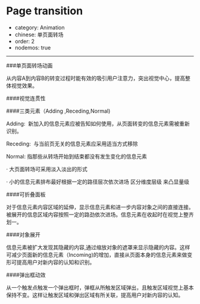 # Page transition

- category: Animation
- chinese: 单页面转场
- order: 2
- nodemos: true
---
###单页面转场动画

从内容A到内容B的转变过程时能有效的吸引用户注意力，突出视觉中心，提高整体视觉效果。

####视觉连贯性

####三类元素（Adding ,Receding,Normal)

Adding:  新加入的信息元素应被告知如何使用，从页面转变的信息元素需被重新识别。

Receding:  与当前页无关的信息元素应采用适当方式移除

Normal: 指那些从转场开始到结束都没有发生变化的信息元素


· 大页面转场可采用淡入淡出的形式

· 小的信息元素排布最好根据一定的路径层次依次进场 区分维度层级 来凸显量级 

####可折叠面板

对于信息元素内容区域的延伸，显示信息元素和进一步内容对象之间的直接连接。被展开的信息区域内容按照一定的路劲依次进场。信息元素在收起时在视觉上整齐划一。

####对象展开

信息元素被扩大发现其隐藏的内容,通过缩放对象的遮罩来显示隐藏的内容。这样可减少页面新的信息元素（Incoming)的增加，直接从页面本身的信息元素来做变形可提高用户对新内容的认知和识别。

####弹出框动效

从一个触发点触发一个弹出框时，弹框从所触发区域弹出，且触发区域视觉上基本保持不变。这样让触发区域和弹出区域有所关联，提高用户对新内容的认知。


 
